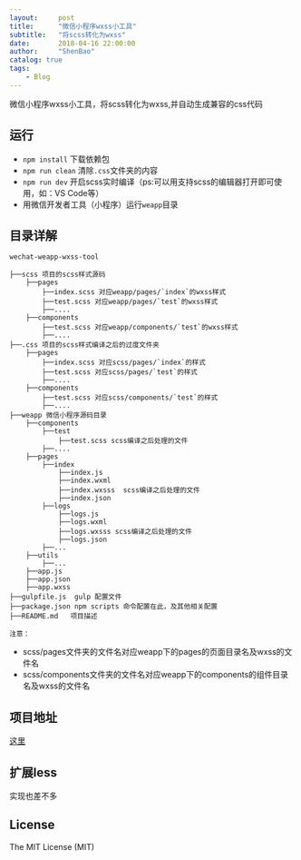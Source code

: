 ```yaml
---
layout:     post
title:      "微信小程序wxss小工具"
subtitle:   "将scss转化为wxss"
date:       2018-04-16 22:00:00
author:     "ShenBao"
catalog: true
tags:
    - Blog
---
```


微信小程序wxss小工具，将scss转化为wxss,并自动生成兼容的css代码

## 运行

- `npm install` 下载依赖包
- `npm run clean` 清除`.css`文件夹的内容
- `npm run dev` 开启scss实时编译（ps:可以用支持scss的编辑器打开即可使用，如：VS Code等）
-  用微信开发者工具（小程序）运行`weapp`目录

## 目录详解

```
wechat-weapp-wxss-tool

├──scss	项目的scss样式源码
    ├──pages
        ├──index.scss 对应weapp/pages/`index`的wxss样式
        ├──test.scss 对应weapp/pages/`test`的wxss样式
        ├──....
    ├──components
        ├──test.scss 对应weapp/components/`test`的wxss样式
        ├──....
├──.css	项目的scss样式编译之后的过度文件夹
    ├──pages
        ├──index.scss 对应scss/pages/`index`的样式
        ├──test.scss 对应scss/pages/`test`的样式
        ├──....
    ├──components
        ├──test.scss 对应scss/components/`test`的样式
        ├──....
├──weapp 微信小程序源码目录
    ├──components
        ├──test
            ├──test.scss scss编译之后处理的文件
        ├──....
    ├──pages 
        ├──index
            ├──index.js
            ├──index.wxml
            ├──index.wxsss  scss编译之后处理的文件
            ├──index.json
        ├──logs
            ├──logs.js
            ├──logs.wxml
            ├──logs.wxsss scss编译之后处理的文件
            ├──logs.json
        ├──...
    ├──utils
        ├──...
    ├──app.js
    ├──app.json
    ├──app.wxss
├──gulpfile.js  gulp 配置文件
├──package.json npm scripts 命令配置在此，及其他相关配置
├──README.md   项目描述
```

`注意：`
- scss/pages文件夹的文件名对应weapp下的pages的页面目录名及wxss的文件名
- scss/components文件夹的文件名对应weapp下的components的组件目录名及wxss的文件名


## 项目地址

[这里](https://github.com/ShenBao/wechat-weapp-wxss-tool)

## 扩展less

实现也差不多

## License 

The MIT License (MIT)
